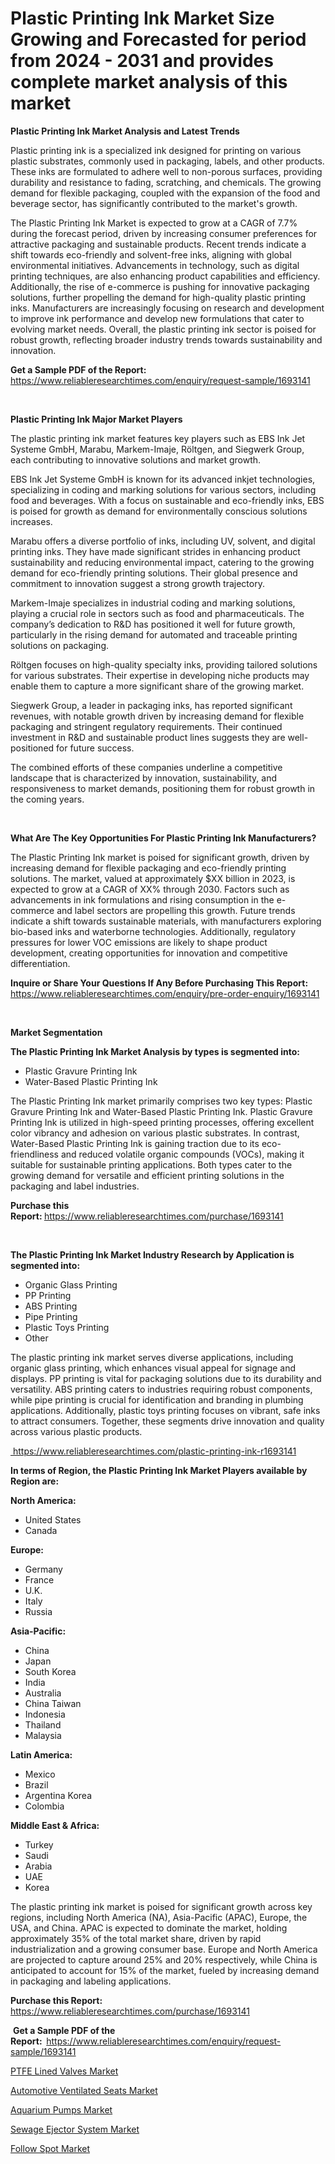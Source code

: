 <p><h1>Plastic Printing Ink Market Size Growing and Forecasted for period from 2024 - 2031 and provides complete market analysis of this market</h1></p><p><strong>Plastic Printing Ink Market Analysis and Latest Trends</strong></p>
<p><p>Plastic printing ink is a specialized ink designed for printing on various plastic substrates, commonly used in packaging, labels, and other products. These inks are formulated to adhere well to non-porous surfaces, providing durability and resistance to fading, scratching, and chemicals. The growing demand for flexible packaging, coupled with the expansion of the food and beverage sector, has significantly contributed to the market's growth.</p><p>The Plastic Printing Ink Market is expected to grow at a CAGR of 7.7% during the forecast period, driven by increasing consumer preferences for attractive packaging and sustainable products. Recent trends indicate a shift towards eco-friendly and solvent-free inks, aligning with global environmental initiatives. Advancements in technology, such as digital printing techniques, are also enhancing product capabilities and efficiency. Additionally, the rise of e-commerce is pushing for innovative packaging solutions, further propelling the demand for high-quality plastic printing inks. Manufacturers are increasingly focusing on research and development to improve ink performance and develop new formulations that cater to evolving market needs. Overall, the plastic printing ink sector is poised for robust growth, reflecting broader industry trends towards sustainability and innovation.</p></p>
<p><strong>Get a Sample PDF of the Report:&nbsp;</strong> <a href="https://www.reliableresearchtimes.com/enquiry/request-sample/1693141?utm_campaign=1565&utm_medium=2&utm_source=Github&utm_content=ia&utm_term=20102024&utm_id=plastic-printing-ink">https://www.reliableresearchtimes.com/enquiry/request-sample/1693141</a></p>
<p>&nbsp;</p>
<p><strong>Plastic Printing Ink Major Market Players</strong></p>
<p><p>The plastic printing ink market features key players such as EBS Ink Jet Systeme GmbH, Marabu, Markem-Imaje, Röltgen, and Siegwerk Group, each contributing to innovative solutions and market growth.</p><p>EBS Ink Jet Systeme GmbH is known for its advanced inkjet technologies, specializing in coding and marking solutions for various sectors, including food and beverages. With a focus on sustainable and eco-friendly inks, EBS is poised for growth as demand for environmentally conscious solutions increases.</p><p>Marabu offers a diverse portfolio of inks, including UV, solvent, and digital printing inks. They have made significant strides in enhancing product sustainability and reducing environmental impact, catering to the growing demand for eco-friendly printing solutions. Their global presence and commitment to innovation suggest a strong growth trajectory.</p><p>Markem-Imaje specializes in industrial coding and marking solutions, playing a crucial role in sectors such as food and pharmaceuticals. The company’s dedication to R&D has positioned it well for future growth, particularly in the rising demand for automated and traceable printing solutions on packaging.</p><p>Röltgen focuses on high-quality specialty inks, providing tailored solutions for various substrates. Their expertise in developing niche products may enable them to capture a more significant share of the growing market.</p><p>Siegwerk Group, a leader in packaging inks, has reported significant revenues, with notable growth driven by increasing demand for flexible packaging and stringent regulatory requirements. Their continued investment in R&D and sustainable product lines suggests they are well-positioned for future success.</p><p>The combined efforts of these companies underline a competitive landscape that is characterized by innovation, sustainability, and responsiveness to market demands, positioning them for robust growth in the coming years.</p></p>
<p>&nbsp;</p>
<p><strong>What Are The Key Opportunities For Plastic Printing Ink Manufacturers?</strong></p>
<p><p>The Plastic Printing Ink market is poised for significant growth, driven by increasing demand for flexible packaging and eco-friendly printing solutions. The market, valued at approximately $XX billion in 2023, is expected to grow at a CAGR of XX% through 2030. Factors such as advancements in ink formulations and rising consumption in the e-commerce and label sectors are propelling this growth. Future trends indicate a shift towards sustainable materials, with manufacturers exploring bio-based inks and waterborne technologies. Additionally, regulatory pressures for lower VOC emissions are likely to shape product development, creating opportunities for innovation and competitive differentiation.</p></p>
<p><strong>Inquire or Share Your Questions If Any Before Purchasing This Report:</strong> <a href="https://www.reliableresearchtimes.com/enquiry/pre-order-enquiry/1693141?utm_campaign=1565&utm_medium=2&utm_source=Github&utm_content=ia&utm_term=20102024&utm_id=plastic-printing-ink">https://www.reliableresearchtimes.com/enquiry/pre-order-enquiry/1693141</a></p>
<p>&nbsp;</p>
<p><strong>Market Segmentation</strong></p>
<p><strong>The Plastic Printing Ink Market Analysis by types is segmented into:</strong></p>
<p><ul><li>Plastic Gravure Printing Ink</li><li>Water-Based Plastic Printing Ink</li></ul></p>
<p><p>The Plastic Printing Ink market primarily comprises two key types: Plastic Gravure Printing Ink and Water-Based Plastic Printing Ink. Plastic Gravure Printing Ink is utilized in high-speed printing processes, offering excellent color vibrancy and adhesion on various plastic substrates. In contrast, Water-Based Plastic Printing Ink is gaining traction due to its eco-friendliness and reduced volatile organic compounds (VOCs), making it suitable for sustainable printing applications. Both types cater to the growing demand for versatile and efficient printing solutions in the packaging and label industries.</p></p>
<p><strong>Purchase this Report:&nbsp;</strong><a href="https://www.reliableresearchtimes.com/purchase/1693141?utm_campaign=1565&utm_medium=2&utm_source=Github&utm_content=ia&utm_term=20102024&utm_id=plastic-printing-ink">https://www.reliableresearchtimes.com/purchase/1693141</a></p>
<p>&nbsp;</p>
<p><strong>The Plastic Printing Ink Market Industry Research by Application is segmented into:</strong></p>
<p><ul><li>Organic Glass Printing</li><li>PP Printing</li><li>ABS Printing</li><li>Pipe Printing</li><li>Plastic Toys Printing</li><li>Other</li></ul></p>
<p><p>The plastic printing ink market serves diverse applications, including organic glass printing, which enhances visual appeal for signage and displays. PP printing is vital for packaging solutions due to its durability and versatility. ABS printing caters to industries requiring robust components, while pipe printing is crucial for identification and branding in plumbing applications. Additionally, plastic toys printing focuses on vibrant, safe inks to attract consumers. Together, these segments drive innovation and quality across various plastic products.</p></p>
<p><a href="https://www.reliableresearchtimes.com/plastic-printing-ink-r1693141?utm_campaign=1565&utm_medium=2&utm_source=Github&utm_content=ia&utm_term=20102024&utm_id=plastic-printing-ink">&nbsp;https://www.reliableresearchtimes.com/plastic-printing-ink-r1693141</a></p>
<p><strong>In terms of Region, the Plastic Printing Ink Market Players available by Region are:</strong></p>
<p>
    <p> <strong> North America: </strong>
        <ul>
            <li>United States</li>
            <li>Canada</li>
        </ul>
        </p> 
    <p> <strong> Europe: </strong>
        <ul>
            <li>Germany</li>
            <li>France</li>
            <li>U.K.</li>
            <li>Italy</li>
            <li>Russia</li>
        </ul>
        </p> 
    <p> <strong> Asia-Pacific: </strong>
        <ul>
            <li>China</li>
            <li>Japan</li>
            <li>South Korea</li>
            <li>India</li>
            <li>Australia</li>
            <li>China Taiwan</li>
            <li>Indonesia</li>
            <li>Thailand</li>
            <li>Malaysia</li>
        </ul>
        </p> 
    <p> <strong> Latin America: </strong>
        <ul>
            <li>Mexico</li>
            <li>Brazil</li>
            <li>Argentina Korea</li>
            <li>Colombia</li>
        </ul>
        </p> 
    <p> <strong> Middle East & Africa: </strong>
        <ul>
            <li>Turkey</li>
            <li>Saudi</li>
            <li>Arabia</li>
            <li>UAE</li>
            <li>Korea</li>
        </ul>
    </p>
    </p>
<p><p>The plastic printing ink market is poised for significant growth across key regions, including North America (NA), Asia-Pacific (APAC), Europe, the USA, and China. APAC is expected to dominate the market, holding approximately 35% of the total market share, driven by rapid industrialization and a growing consumer base. Europe and North America are projected to capture around 25% and 20% respectively, while China is anticipated to account for 15% of the market, fueled by increasing demand in packaging and labeling applications.</p></p>
<p><strong>Purchase this Report: </strong><a href="https://www.reliableresearchtimes.com/purchase/1693141?utm_campaign=1565&utm_medium=2&utm_source=Github&utm_content=ia&utm_term=20102024&utm_id=plastic-printing-ink">https://www.reliableresearchtimes.com/purchase/1693141</a></p>
<p>&nbsp;<strong>Get a Sample PDF of the Report:&nbsp;&nbsp;</strong><a href="https://www.reliableresearchtimes.com/enquiry/request-sample/1693141?utm_campaign=1565&utm_medium=2&utm_source=Github&utm_content=ia&utm_term=20102024&utm_id=plastic-printing-ink">https://www.reliableresearchtimes.com/enquiry/request-sample/1693141</a></p>
<p><strong></strong></p>
<p><p><a href="https://www.linkedin.com/pulse/future-ready-strategic-insights-global-ptfe-lined-valves-1fn7e?utm_campaign=1565&utm_medium=2&utm_source=Github&utm_content=ia&utm_term=20102024&utm_id=plastic-printing-ink">PTFE Lined Valves Market</a></p><p><a href="https://github.com/mauripalmi/Market-Research-Report-List-5/blob/main/automotive-ventilated-seats-market.md?utm_campaign=1565&utm_medium=2&utm_source=Github&utm_content=ia&utm_term=20102024&utm_id=plastic-printing-ink">Automotive Ventilated Seats Market</a></p><p><a href="https://www.linkedin.com/pulse/aquarium-pumps-market-investigation-industry-evolution-forecast-cekwe?utm_campaign=1565&utm_medium=2&utm_source=Github&utm_content=ia&utm_term=20102024&utm_id=plastic-printing-ink">Aquarium Pumps Market</a></p><p><a href="https://www.linkedin.com/pulse/future-innovation-global-sewage-ejector-system-market-growth-exzbe?utm_campaign=1565&utm_medium=2&utm_source=Github&utm_content=ia&utm_term=20102024&utm_id=plastic-printing-ink">Sewage Ejector System Market</a></p><p><a href="https://www.linkedin.com/pulse/global-follow-spot-market-opportunities-forecast-period-m5hme?utm_campaign=1565&utm_medium=2&utm_source=Github&utm_content=ia&utm_term=20102024&utm_id=plastic-printing-ink">Follow Spot Market</a></p></p>